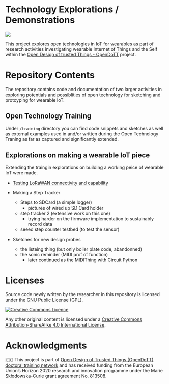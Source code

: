 # Technology Explorations / Demonstrations

![](pictures/2021-05-04_14-21-46-000❤️.jpg)

This project explores open technologies in IoT for wearables as part of research activities investigating wearable Internet of Things and the Self within the [Open Design of trusted Things - OpenDoTT](https://opendott.org.) project.

# Repository Contents

The repository contains code and documentation of two larger activities in exploring potentials and possiblities of open technology for sketching and protoyping for wearable IoT.
## Open Technology Training

Under `/training` directory you can find code snippets and sketches as well as external examples used in and/or written during the Open Technology Traning as far as captured and significantly extended.

## Explorations on making a wearable IoT piece

Extending the traingin explorations on building a working peice of wearable IoT were made.

- [Testing LoRaWAN connectivity and capability](code/explorations/LoraSendAndReceive_TTN_OpenDoTT_Test)

- Making a Step Tracker
  - Steps to SDCard (a simple logger)
    - pictures of wired up SD Card holder
  - step tracker 2 (extensive work on this one)
    - trying harder on the firmware implementation to sustainably record data
  - seeed step counter testbed (to test the sensor)
- Sketches for new design probes
  - the listeing thing (but only boiler plate code, abandonned)
  - the sonic reminder (MIDI prof of function)
    - later continued as the MIDIThing with Circuit Python

# Licenses

Source code newly written by the researcher in this repository is licensed under
the GNU Public License (GPL).

[![Creative Commons Licence](https://i.creativecommons.org/l/by-sa/4.0/88x31.png)](http://creativecommons.org/licenses/by-sa/4.0/)

Any other original content is licensed under a [Creative Commons Attribution-ShareAlike 4.0 International License](http://creativecommons.org/licenses/by-sa/4.0/).


# Acknowledgments

🇪🇺 This project is part of [Open Design of Trusted Things (OpenDoTT) doctoral training network](https://opendott.org.) and has received funding from the European Union’s Horizon 2020 research and innovation programme under the Marie Skłodowska-Curie grant agreement No. 813508.